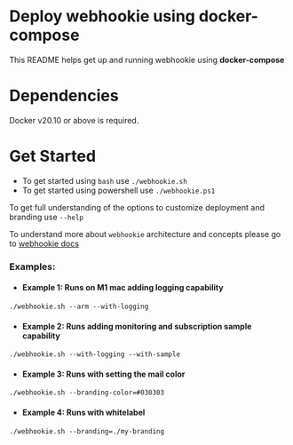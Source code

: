 # Deploy webhookie using docker-compose 
This README helps get up and running webhookie using **docker-compose**

# Dependencies

Docker v20.10 or above is required.

# Get Started
- To get started using `bash` use `./webhookie.sh`
- To get started using powershell use `./webhookie.ps1`

To get full understanding of the options to customize deployment and branding use `--help`

To understand more about `webhookie` architecture and concepts please go to [webhookie docs](https://webhookie.com/docs) 
  
### Examples:
- #### Example 1: Runs on M1 mac adding logging capability

```#!/bin/sh
./webhookie.sh --arm --with-logging
```

- #### Example 2: Runs adding monitoring and subscription sample capability

```#!/bin/sh
./webhookie.sh --with-logging --with-sample
```

- #### Example 3: Runs with setting the mail color

```#!/bin/sh
./webhookie.sh --branding-color=#030303
```

- #### Example 4: Runs with whitelabel

```#!/bin/sh
./webhookie.sh --branding=./my-branding
```
